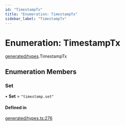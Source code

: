```yaml
---
id: "TimestampTx"
title: "Enumeration: TimestampTx"
sidebar_label: "TimestampTx"
---
```


# Enumeration: TimestampTx

[generated/types](../../../../modules/Generated/Types/Types.md).TimestampTx

## Enumeration Members

### Set

• **Set** = ``"timestamp.set"``

#### Defined in

[generated/types.ts:276](https://github.com/PolymeshAssociation/polymesh-sdk/blob/15be87e8/src/generated/types.ts#L276)
